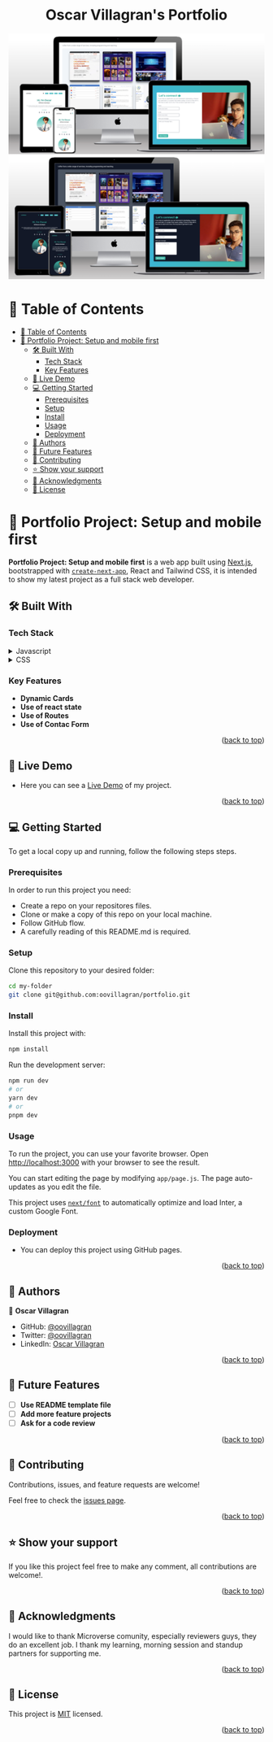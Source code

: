 <a name="readme-top"></a>


<div align="center">

  <h1><b>Oscar Villagran's Portfolio</b></h1>
  <img src="public/readme.png" alt="Readme Image">
  <br>
  <img src="public/readme_dark.png" alt="Readme Image">
</div>

<!-- TABLE OF CONTENTS -->

# 📗 Table of Contents

- [📗 Table of Contents](#-table-of-contents)
- [📖 Portfolio Project: Setup and mobile first](#-portfolio-project-setup-and-mobile-first)
  - [🛠 Built With ](#-built-with-)
    - [Tech Stack ](#tech-stack-)
    - [Key Features ](#key-features-)
  - [🚀 Live Demo ](#-live-demo-)
  - [💻 Getting Started ](#-getting-started-)
    - [Prerequisites](#prerequisites)
    - [Setup](#setup)
    - [Install](#install)
    - [Usage](#usage)
    - [Deployment](#deployment)
  - [👥 Authors ](#-authors-)
  - [🔭 Future Features ](#-future-features-)
  - [🤝 Contributing ](#-contributing-)
  - [⭐️ Show your support ](#️-show-your-support-)
  - [🙏 Acknowledgments ](#-acknowledgments-)
  - [📝 License ](#-license-)

<!-- PROJECT DESCRIPTION -->

# 📖 Portfolio Project: Setup and mobile first<a name="about-project"></a>


**Portfolio Project: Setup and mobile first** is a web app built using [Next.js](https://nextjs.org/), bootstrapped with [`create-next-app`](https://github.com/vercel/next.js/tree/canary/packages/create-next-app), React and Tailwind CSS, it is intended to show my latest project as a full stack web developer.

## 🛠 Built With <a name="built-with"></a>

### Tech Stack <a name="tech-stack"></a>


<details>
  <summary>Javascript</summary>
  <ul>
    <li>Next.js</li>
    <li>React</li>
  </ul>
</details>

<details>
  <summary>CSS</summary>
  <ul>
    <li>Tailwind CSS</li>
  </ul>
</details>

<!-- Features -->

### Key Features <a name="key-features"></a>


- **Dynamic Cards**
- **Use of react state**
- **Use of Routes**
- **Use of Contac Form**

<p align="right">(<a href="#readme-top">back to top</a>)</p>

<!-- LIVE DEMO -->

## 🚀 Live Demo <a name="live-demo"></a>

- Here you can see a [Live Demo](https://oovillagran.github.io/Portfolio-project/) of my project.

<p align="right">(<a href="#readme-top">back to top</a>)</p>


<!-- GETTING STARTED -->

## 💻 Getting Started <a name="getting-started"></a>

To get a local copy up and running, follow the following steps steps.

### Prerequisites

In order to run this project you need:

- Create a repo on your repositores files.
- Clone or make a copy of this repo on your local machine.
- Follow GitHub flow.
- A carefully reading of this README.md is required.


### Setup

Clone this repository to your desired folder:
 
 ```bash
 cd my-folder
 git clone git@github.com:oovillagran/portfolio.git
```

### Install

Install this project with:

 ```bash
 npm install
```

Run the development server:

```bash
npm run dev
# or
yarn dev
# or
pnpm dev
```

### Usage

To run the project, you can use your favorite browser.
Open [http://localhost:3000](http://localhost:3000) with your browser to see the result.

You can start editing the page by modifying `app/page.js`. The page auto-updates as you edit the file.

This project uses [`next/font`](https://nextjs.org/docs/basic-features/font-optimization) to automatically optimize and load Inter, a custom Google Font.


### Deployment

- You can deploy this project using GitHub pages.

<p align="right">(<a href="#readme-top">back to top</a>)</p>

<!-- AUTHORS -->

## 👥 Authors <a name="authors"></a>


👤 **Oscar Villagran**

- GitHub: [@oovillagran](https://github.com/oovillagran)
- Twitter: [@oovillagran](https://twitter.com/oovillagran)
- LinkedIn: [Oscar Villagran](https://www.linkedin.com/in/oovillagran/)

<p align="right">(<a href="#readme-top">back to top</a>)</p>

<!-- FUTURE FEATURES -->

## 🔭 Future Features <a name="future-features"></a>



- [ ] **Use README template file**
- [ ] **Add more feature projects**
- [ ] **Ask for a code review**

<p align="right">(<a href="#readme-top">back to top</a>)</p>

<!-- CONTRIBUTING -->

## 🤝 Contributing <a name="contributing"></a>

Contributions, issues, and feature requests are welcome!

Feel free to check the [issues page](../../issues/).

<p align="right">(<a href="#readme-top">back to top</a>)</p>

<!-- SUPPORT -->

## ⭐️ Show your support <a name="support"></a>


If you like this project feel free to make any comment, all contributions are welcome!.

<p align="right">(<a href="#readme-top">back to top</a>)</p>

<!-- ACKNOWLEDGEMENTS -->

## 🙏 Acknowledgments <a name="acknowledgements"></a>

I would like to thank Microverse comunity, especially reviewers guys, they do an excellent job. I thank my learning, morning session and standup partners for supporting me.

<p align="right">(<a href="#readme-top">back to top</a>)</p>

## 📝 License <a name="license"></a>

This project is [MIT](LICENSE) licensed.

<p align="right">(<a href="#readme-top">back to top</a>)</p>
